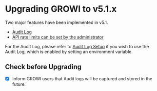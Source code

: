 # Upgrading GROWI to v5.1.x

Two major features have been implemented in v5.1.

- [Audit Log](/en/admin-guide/management-cookbook/audit-log.html)
- [API rate limits can be set by the administrator](/en/admin-guide/admin-cookbook/custom-rate-limit.md)

For the Audit Log, please refer to [Audit Log Setup](/en/admin-guide/admin-cookbook/audit-log-setup.html) if you wish to use the Audit Log, which is enabled by setting an environment variable.

## Check before Upgrading

- [x] Inform GROWI users that Audit logs will be captured and stored in the future.
